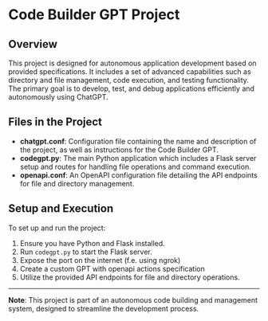 # Code Builder GPT Project

## Overview
This project is designed for autonomous application development based on provided specifications. It includes a set of advanced capabilities such as directory and file management, code execution, and testing functionality. The primary goal is to develop, test, and debug applications efficiently and autonomously using ChatGPT.

## Files in the Project
- **chatgpt.conf**: Configuration file containing the name and description of the project, as well as instructions for the Code Builder GPT.
- **codegpt.py**: The main Python application which includes a Flask server setup and routes for handling file operations and command execution.
- **openapi.conf**: An OpenAPI configuration file detailing the API endpoints for file and directory management.

## Setup and Execution
To set up and run the project:
1. Ensure you have Python and Flask installed.
2. Run `codegpt.py` to start the Flask server.
3. Expose the port on the internet (f.e. using ngrok)
4. Create a custom GPT with openapi actions specification
3. Utilize the provided API endpoints for file and directory operations.

---

**Note**: This project is part of an autonomous code building and management system, designed to streamline the development process.